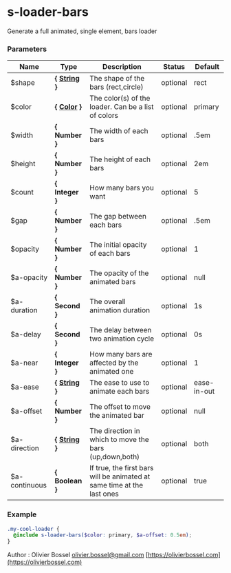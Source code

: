 # s-loader-bars

Generate a full animated, single element, bars loader

### Parameters

| Name           | Type                                                                                                  | Description                                                            | Status   | Default     |
| -------------- | ----------------------------------------------------------------------------------------------------- | ---------------------------------------------------------------------- | -------- | ----------- |
| \$shape        | **{ [String](http://www.sass-lang.com/documentation/file.SASS_REFERENCE.html#sass-script-strings) }** | The shape of the bars (rect,circle)                                    | optional | rect        |
| \$color        | **{ [Color](http://www.sass-lang.com/documentation/file.SASS_REFERENCE.html#colors) }**               | The color(s) of the loader. Can be a list of colors                    | optional | primary     |
| \$width        | **{ Number }**                                                                                        | The width of each bars                                                 | optional | .5em        |
| \$height       | **{ Number }**                                                                                        | The height of each bars                                                | optional | 2em         |
| \$count        | **{ Integer }**                                                                                       | How many bars you want                                                 | optional | 5           |
| \$gap          | **{ Number }**                                                                                        | The gap between each bars                                              | optional | .5em        |
| \$opacity      | **{ Number }**                                                                                        | The initial opacity of each bars                                       | optional | 1           |
| \$a-opacity    | **{ Number }**                                                                                        | The opacity of the animated bars                                       | optional | null        |
| \$a-duration   | **{ Second }**                                                                                        | The overall animation duration                                         | optional | 1s          |
| \$a-delay      | **{ Second }**                                                                                        | The delay between two animation cycle                                  | optional | 0s          |
| \$a-near       | **{ Integer }**                                                                                       | How many bars are affected by the animated one                         | optional | 1           |
| \$a-ease       | **{ [String](http://www.sass-lang.com/documentation/file.SASS_REFERENCE.html#sass-script-strings) }** | The ease to use to animate each bars                                   | optional | ease-in-out |
| \$a-offset     | **{ Number }**                                                                                        | The offset to move the animated bar                                    | optional | null        |
| \$a-direction  | **{ [String](http://www.sass-lang.com/documentation/file.SASS_REFERENCE.html#sass-script-strings) }** | The direction in which to move the bars (up,down,both)                 | optional | both        |
| \$a-continuous | **{ Boolean }**                                                                                       | If true, the first bars will be animated at same time at the last ones | optional | true        |

### Example

```scss
.my-cool-loader {
  @include s-loader-bars($color: primary, $a-offset: 0.5em);
}
```

Author : Olivier Bossel [olivier.bossel@gmail.com](mailto:olivier.bossel@gmail.com) [https://olivierbossel.com](https://olivierbossel.com)
